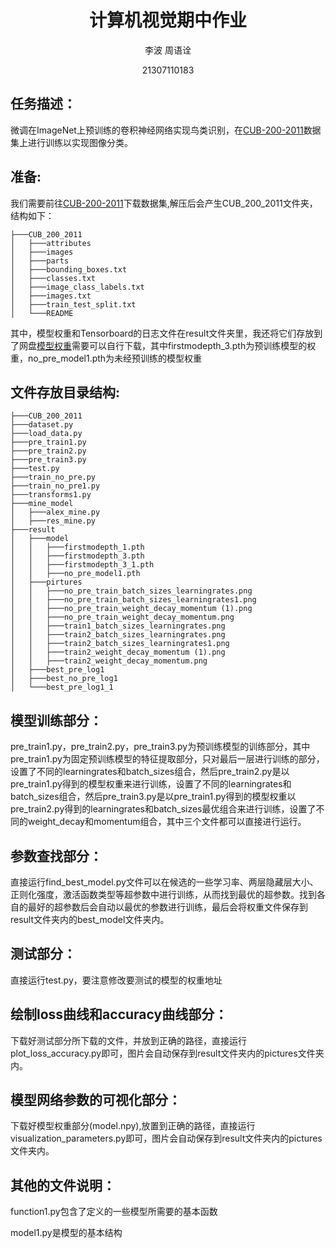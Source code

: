 <div align="center">

# 计算机视觉期中作业

李波                周语诠

21307110183



</div>

## 任务描述：

微调在ImageNet上预训练的卷积神经网络实现鸟类识别，在[CUB-200-2011](https://data.caltech.edu/records/65de6-vp158)数据集上进行训练以实现图像分类。

## 准备:
我们需要前往[CUB-200-2011](https://data.caltech.edu/records/65de6-vp158)下载数据集,解压后会产生CUB_200_2011文件夹，结构如下：
```plaintext
├───CUB_200_2011
│   ├───attributes
│   ├───images
│   ├───parts
│   ├───bounding_boxes.txt
│   ├───classes.txt
│   ├───image_class_labels.txt
│   ├───images.txt
│   ├───train_test_split.txt
│   └───README

```

其中，模型权重和Tensorboard的日志文件在result文件夹里，我还将它们存放到了网盘[模型权重](https://drive.google.com/drive/folders/1hJrliYm0wZz6FnxXUPgeT6-CUJNMBktr?usp=sharing)需要可以自行下载，其中firstmodepth_3.pth为预训练模型的权重，no_pre_model1.pth为未经预训练的模型权重

## 文件存放目录结构:

```plaintext
├───CUB_200_2011
├───dataset.py
├───load_data.py
├───pre_train1.py
├───pre_train2.py
├───pre_train3.py
├───test.py
├───train_no_pre.py
├───train_no_pre1.py
├───transforms1.py
├───mine_model
│   ├───alex_mine.py
│   ├───res_mine.py
├───result
│   ├───model
│   │   ├───firstmodepth_1.pth
│   │   ├───firstmodepth_3.pth
│   │   ├───firstmodepth_3_1.pth
│   │   ├───no_pre_model1.pth
│   ├───pirtures
│   │   ├───no_pre_train_batch_sizes_learningrates.png
│   │   ├───no_pre_train_batch_sizes_learningrates1.png
│   │   ├───no_pre_train_weight_decay_momentum (1).png
│   │   ├───no_pre_train_weight_decay_momentum.png
│   │   ├───train1_batch_sizes_learningrates.png
│   │   ├───train2_batch_sizes_learningrates.png
│   │   ├───train2_batch_sizes_learningrates1.png
│   │   ├───train2_weight_decay_momentum (1).png
│   │   ├───train2_weight_decay_momentum.png
│   ├───best_pre_log1
│   ├───best_no_pre_log1
│   └───best_pre_log1_1

```

## 模型训练部分：
pre_train1.py，pre_train2.py，pre_train3.py为预训练模型的训练部分，其中pre_train1.py为固定预训练模型的特征提取部分，只对最后一层进行训练的部分，设置了不同的learningrates和batch_sizes组合，然后pre_train2.py是以pre_train1.py得到的模型权重来进行训练，设置了不同的learningrates和batch_sizes组合，然后pre_train3.py是以pre_train1.py得到的模型权重以pre_train2.py得到的learningrates和batch_sizes最优组合来进行训练，设置了不同的weight_decay和momentum组合，其中三个文件都可以直接进行运行。

## 参数查找部分：

直接运行find_best_model.py文件可以在候选的一些学习率、两层隐藏层大小、正则化强度，激活函数类型等超参数中进行训练，从而找到最优的超参数。找到各自的最好的超参数后会自动以最优的参数进行训练，最后会将权重文件保存到result文件夹内的best_model文件夹内。

## 测试部分：
直接运行test.py，要注意修改要测试的模型的权重地址

## 绘制loss曲线和accuracy曲线部分：
下载好测试部分所下载的文件，并放到正确的路径，直接运行plot_loss_accuracy.py即可，图片会自动保存到result文件夹内的pictures文件夹内。

## 模型网络参数的可视化部分：
下载好模型权重部分(model.npy),放置到正确的路径，直接运行visualization_parameters.py即可，图片会自动保存到result文件夹内的pictures文件夹内。

## 其他的文件说明：
function1.py包含了定义的一些模型所需要的基本函数

model1.py是模型的基本结构
